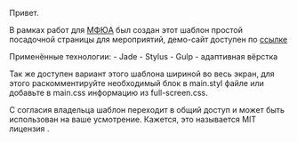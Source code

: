 Привет.

В рамках работ для [МФЮА](http://mfua.ru) был создан этот шаблон простой посадочной страницы для мероприятий, демо-сайт доступен по [ссылке](http://rukomoynikov.github.io/cigun/)

Применённые технологии:
	- Jade
	- Stylus
	- Gulp
	- адаптивная вёрстка

Так же доступен вариант этого шаблона шириной во весь экран, для этого раскомментируйте необходимый блок в main.styl файле или добавьте в main.css информацию из full-screen.css.

С согласия владельца шаблон переходит в общий доступ и может быть использован на ваше усмотрение. Кажется, это называется MIT лицензия .